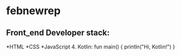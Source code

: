 # febnewrep
## Front_end Developer stack:
*HTML
﻿﻿*CSS
﻿﻿*JavaScript
4. Kotlin:
fun main() {
    println("Hi, Kotlin!")
}
